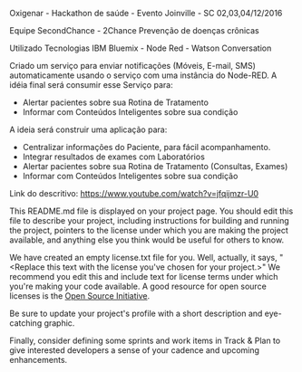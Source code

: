 Oxigenar - Hackathon de saúde - Evento Joinville - SC 02,03,04/12/2016

Equipe SecondChance - 2Chance
Prevenção de doenças crônicas

Utilizado Tecnologias IBM Bluemix - Node Red - Watson Conversation

Criado um serviço para enviar notificações (Móveis, E-mail, SMS) automaticamente usando o serviço com uma instância do Node-RED. 
A idéia final será consumir esse Serviço para:
 - Alertar pacientes sobre sua Rotina de Tratamento
 - Informar com Conteúdos Inteligentes sobre sua condição
   
A ideia será construir uma aplicação para:
 - Centralizar informações do Paciente, para fácil acompanhamento.
 - Integrar resultados de exames com Laboratórios
 - Alertar pacientes sobre sua Rotina de Tratamento (Consultas, Exames)
 - Informar com Conteúdos Inteligentes sobre sua condição

Link do descritivo: https://www.youtube.com/watch?v=jfqijmzr-U0



This README.md file is displayed on your project page. You should edit this 
file to describe your project, including instructions for building and 
running the project, pointers to the license under which you are making the 
project available, and anything else you think would be useful for others to
know.

We have created an empty license.txt file for you. Well, actually, it says,
"<Replace this text with the license you've chosen for your project.>" We 
recommend you edit this and include text for license terms under which you're
making your code available. A good resource for open source licenses is the 
[Open Source Initiative](http://opensource.org/).

Be sure to update your project's profile with a short description and 
eye-catching graphic.

Finally, consider defining some sprints and work items in Track & Plan to give 
interested developers a sense of your cadence and upcoming enhancements.
